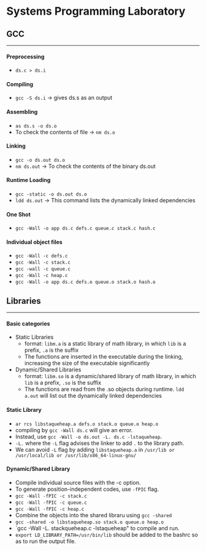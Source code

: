 # Systems Programming Laboratory

## GCC
---
#### Preprocessing
- `ds.c > ds.i`

#### Compiling
- ```gcc -S ds.i``` -> gives ds.s as an output

#### Assembling
- ```as ds.s -o ds.o```
- To check the contents of file -> ```nm ds.o```

#### Linking
- ```gcc -o ds.out ds.o```
- ```nm ds.out``` -> To check the contents of the binary ds.out 
#### Runtime Loading
- ```gcc -static -o ds.out ds.o```
- ```ldd ds.out``` -> This command lists the dynamically linked dependencies

#### One Shot
- ```gcc -Wall -o app ds.c defs.c queue.c stack.c hash.c```
#### Individual object files
- ```gcc -Wall -c defs.c```
- ```gcc -Wall -c stack.c```
- ```gcc -wall -c queue.c```
- ```gcc -Wall -c heap.c```
- ```gcc -Wall -o app ds.c defs.o queue.o stack.o hash.o```

## Libraries
---
#### Basic categories
- Static Libraries
	- format: `libm.a` is a static library of math library, in which `lib` is a prefix, `.a` is the suffix
	- The functions are inserted in the executable during the linking, increasing the size of the executable significantly
- Dynamic/Shared Libraries
	- format: `libm.so` is a dynamic/shared library of math library, in which `lib` is a prefix, `.so` is the suffix
	- The functions are read from the .so objects during runtime. `ldd a.out` will list out the dynamically linked dependencies

#### Static Library
	
- `ar rcs libstaqueheap.a defs.o stack.o queue.o heap.o`
- compiling by `gcc -Wall ds.c` will give an error. 
- Instead, use `gcc -Wall -o ds.out -L. ds.c -lstaqueheap`. 
- `-L.` where the `-L` flag advises the linker to add `.` to the library path.
- We can avoid `-L` flag by adding `libstaqueheap.a` in `/usr/lib or /usr/local/lib or /usr/lib/x86_64-linux-gnu/`
	
#### Dynamic/Shared Library

- Compile individual source files with the -c option.
- To generate position-independent codes, use `-fPIC` flag.
- `gcc -Wall -fPIC -c stack.c`
- `gcc -Wall -fPIC -c queue.c`
- `gcc -Wall -fPIC -c heap.c`
- Combine the objects into the shared libraru using `gcc -shared`
- `gcc -shared -o libstaqueheap.so stack.o queue.o heap.o`
- `gcc -Wall -L. stackqueheap.c -lstaqueheap" to compile and run.
- `export LD_LIBRARY_PATH=/usr/bin/lib` should be added to the bashrc so as to run the output file.
